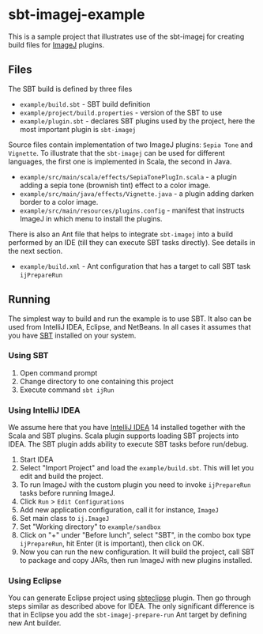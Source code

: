 sbt-imagej-example
==================

This is a sample project that illustrates use of the sbt-imagej for creating build files for
[ImageJ](http://rsbweb.nih.gov/ij/) plugins.


Files
-----

The SBT build is defined by three files

* `example/build.sbt` - SBT build definition
* `example/project/build.properties` - version of the SBT  to use
* `example/plugin.sbt` - declares SBT plugins used by the project, here the most important plugin
  is `sbt-imagej`

Source files contain implementation of two ImageJ plugins: `Sepia Tone` and `Vignette`. 
To illustrate that the `sbt-imagej` can be used for different languages, the first one is
implemented in Scala, the second in Java.

* `example/src/main/scala/effects/SepiaTonePlugIn.scala` - a plugin adding a sepia tone
(brownish tint) effect to a color image.
* `example/src/main/java/effects/Vignette.java` - a plugin adding darken border to a color image.
* `example/src/main/resources/plugins.config` - manifest that instructs ImageJ in which menu to
install the plugins.

There is also an Ant file that helps to integrate `sbt-imagej` into a build performed by an IDE
(till they can execute SBT tasks directly). See details in the next section.

* `example/build.xml` - Ant configuration that has a target to call SBT task `ijPrepareRun`

Running
-------

The simplest way to build and run the example is to use SBT. It also can be used from IntelliJ
IDEA, Eclipse, and NetBeans. In all cases it assumes that you have [SBT](http://www.scala-sbt.org/) installed
on your system.

### Using SBT ###

1. Open command prompt
2. Change directory to one containing this project
3. Execute command `sbt ijRun`

### Using IntelliJ IDEA ###

We assume here that you have [IntelliJ IDEA](http://www.jetbrains.com/idea/) 14 installed together
with the Scala and SBT plugins. Scala plugin supports loading SBT projects into IDEA.
The SBT plugin adds ability to execute SBT tasks before run/debug.

 1. Start IDEA
 1. Select "Import Project" and load the `example/build.sbt`. This will let you edit and build
    the project.
 1. To run ImageJ with the custom plugin you need to invoke `ijPrepareRun` tasks before running ImageJ.
 1. Click `Run` > `Edit Configurations`
 1. Add new application configuration, call it for instance, `ImageJ`
 1. Set main class to `ij.ImageJ`
 1. Set "Working directory" to `example/sandbox`
 1. Click on "+" under "Before lunch", select "SBT", in the combo box type `ijPrepareRun`, hit Enter (it is important), then click on OK.
 1. Now you can run the new configuration. It will build the project, call SBT
 to package and copy JARs, then run ImageJ with new plugins installed.


### Using Eclipse ###

You can generate Eclipse project using [sbteclipse](https://github.com/typesafehub/sbteclipse)
plugin. Then go through steps similar as described above for IDEA. The only significant difference
is that in Eclipse you add the `sbt-imagej-prepare-run` Ant target by defining new Ant builder.

